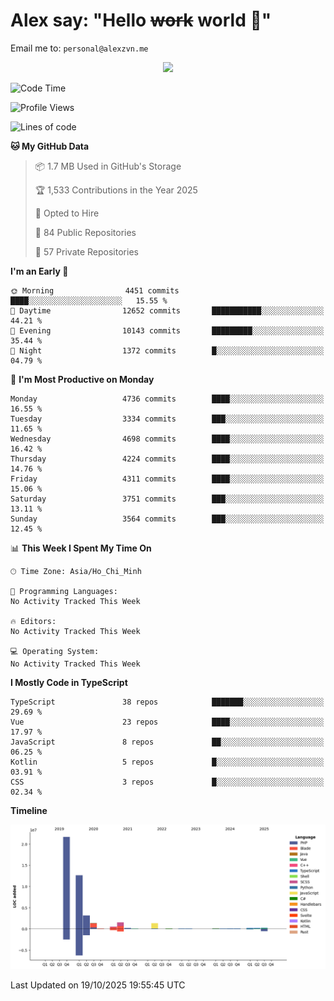 # Alex say: "Hello ~~work~~ world 🐾"
Email me to: `personal@alexzvn.me`


<p align=center>
  <a href="https://skillicons.dev">
    <img src="https://skillicons.dev/icons?i=ts,js,php,nodejs,bun,vue,nuxt,react,svelte,tauri,laravel,rust,mongodb,docker,electron,redis,rabbitmq,tailwind,git,cloudflare,elysia,mysql,nginx,rollupjs,sentry,ubuntu,yarn,html,css,vite" />
  </a>
</p>

<!--START_SECTION:waka-->
![Code Time](http://img.shields.io/badge/Code%20Time-1%2C066%20hrs%2055%20mins-blue)

![Profile Views](http://img.shields.io/badge/Profile%20Views-0-blue)

![Lines of code](https://img.shields.io/badge/From%20Hello%20World%20I%27ve%20Written-43.7%20million%20lines%20of%20code-blue)

**🐱 My GitHub Data** 

> 📦 1.7 MB Used in GitHub's Storage 
 > 
> 🏆 1,533 Contributions in the Year 2025
 > 
> 💼 Opted to Hire
 > 
> 📜 84 Public Repositories 
 > 
> 🔑 57 Private Repositories 
 > 
**I'm an Early 🐤** 

```text
🌞 Morning                4451 commits        ████░░░░░░░░░░░░░░░░░░░░░   15.55 % 
🌆 Daytime                12652 commits       ███████████░░░░░░░░░░░░░░   44.21 % 
🌃 Evening                10143 commits       █████████░░░░░░░░░░░░░░░░   35.44 % 
🌙 Night                  1372 commits        █░░░░░░░░░░░░░░░░░░░░░░░░   04.79 % 
```
📅 **I'm Most Productive on Monday** 

```text
Monday                   4736 commits        ████░░░░░░░░░░░░░░░░░░░░░   16.55 % 
Tuesday                  3334 commits        ███░░░░░░░░░░░░░░░░░░░░░░   11.65 % 
Wednesday                4698 commits        ████░░░░░░░░░░░░░░░░░░░░░   16.42 % 
Thursday                 4224 commits        ████░░░░░░░░░░░░░░░░░░░░░   14.76 % 
Friday                   4311 commits        ████░░░░░░░░░░░░░░░░░░░░░   15.06 % 
Saturday                 3751 commits        ███░░░░░░░░░░░░░░░░░░░░░░   13.11 % 
Sunday                   3564 commits        ███░░░░░░░░░░░░░░░░░░░░░░   12.45 % 
```


📊 **This Week I Spent My Time On** 

```text
🕑︎ Time Zone: Asia/Ho_Chi_Minh

💬 Programming Languages: 
No Activity Tracked This Week

🔥 Editors: 
No Activity Tracked This Week

💻 Operating System: 
No Activity Tracked This Week
```

**I Mostly Code in TypeScript** 

```text
TypeScript               38 repos            ███████░░░░░░░░░░░░░░░░░░   29.69 % 
Vue                      23 repos            ████░░░░░░░░░░░░░░░░░░░░░   17.97 % 
JavaScript               8 repos             ██░░░░░░░░░░░░░░░░░░░░░░░   06.25 % 
Kotlin                   5 repos             █░░░░░░░░░░░░░░░░░░░░░░░░   03.91 % 
CSS                      3 repos             █░░░░░░░░░░░░░░░░░░░░░░░░   02.34 % 
```



**Timeline**

![Lines of Code chart](https://raw.githubusercontent.com/alexzvn/alexzvn/main/assets/bar_graph.png)


 Last Updated on 19/10/2025 19:55:45 UTC
<!--END_SECTION:waka-->
